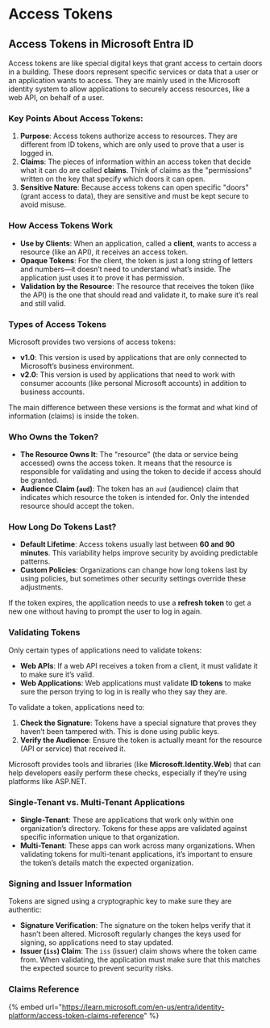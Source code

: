 # Access Tokens

## **Access Tokens in Microsoft Entra ID**

Access tokens are like special digital keys that grant access to certain doors in a building. These doors represent specific services or data that a user or an application wants to access. They are mainly used in the Microsoft identity system to allow applications to securely access resources, like a web API, on behalf of a user.

### **Key Points About Access Tokens**:

1. **Purpose**: Access tokens authorize access to resources. They are different from ID tokens, which are only used to prove that a user is logged in.
2. **Claims**: The pieces of information within an access token that decide what it can do are called **claims**. Think of claims as the "permissions" written on the key that specify which doors it can open.
3. **Sensitive Nature**: Because access tokens can open specific "doors" (grant access to data), they are sensitive and must be kept secure to avoid misuse.

### **How Access Tokens Work**

* **Use by Clients**: When an application, called a **client**, wants to access a resource (like an API), it receives an access token.
* **Opaque Tokens**: For the client, the token is just a long string of letters and numbers—it doesn’t need to understand what’s inside. The application just uses it to prove it has permission.
* **Validation by the Resource**: The resource that receives the token (like the API) is the one that should read and validate it, to make sure it’s real and still valid.

### **Types of Access Tokens**

Microsoft provides two versions of access tokens:

* **v1.0**: This version is used by applications that are only connected to Microsoft’s business environment.
* **v2.0**: This version is used by applications that need to work with consumer accounts (like personal Microsoft accounts) in addition to business accounts.

The main difference between these versions is the format and what kind of information (claims) is inside the token.

### **Who Owns the Token?**

* **The Resource Owns It**: The "resource" (the data or service being accessed) owns the access token. It means that the resource is responsible for validating and using the token to decide if access should be granted.
* **Audience Claim (`aud`)**: The token has an `aud` (audience) claim that indicates which resource the token is intended for. Only the intended resource should accept the token.

### **How Long Do Tokens Last?**

* **Default Lifetime**: Access tokens usually last between **60 and 90 minutes**. This variability helps improve security by avoiding predictable patterns.
* **Custom Policies**: Organizations can change how long tokens last by using policies, but sometimes other security settings override these adjustments.

If the token expires, the application needs to use a **refresh token** to get a new one without having to prompt the user to log in again.

### **Validating Tokens**

Only certain types of applications need to validate tokens:

* **Web APIs**: If a web API receives a token from a client, it must validate it to make sure it’s valid.
* **Web Applications**: Web applications must validate **ID tokens** to make sure the person trying to log in is really who they say they are.

To validate a token, applications need to:

1. **Check the Signature**: Tokens have a special signature that proves they haven’t been tampered with. This is done using public keys.
2. **Verify the Audience**: Ensure the token is actually meant for the resource (API or service) that received it.

Microsoft provides tools and libraries (like **Microsoft.Identity.Web**) that can help developers easily perform these checks, especially if they’re using platforms like ASP.NET.

### **Single-Tenant vs. Multi-Tenant Applications**

* **Single-Tenant**: These are applications that work only within one organization’s directory. Tokens for these apps are validated against specific information unique to that organization.
* **Multi-Tenant**: These apps can work across many organizations. When validating tokens for multi-tenant applications, it’s important to ensure the token’s details match the expected organization.

### **Signing and Issuer Information**

Tokens are signed using a cryptographic key to make sure they are authentic:

* **Signature Verification**: The signature on the token helps verify that it hasn’t been altered. Microsoft regularly changes the keys used for signing, so applications need to stay updated.
* **Issuer (`iss`) Claim**: The `iss` (issuer) claim shows where the token came from. When validating, the application must make sure that this matches the expected source to prevent security risks.

### Claims Reference

{% embed url="https://learn.microsoft.com/en-us/entra/identity-platform/access-token-claims-reference" %}
